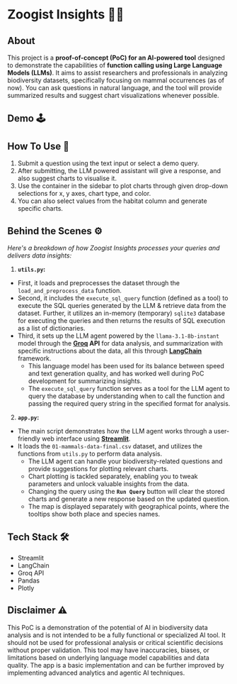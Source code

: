 # Zoogist Insights 🐘🦦

## About

This project is a **proof-of-concept (PoC) for an AI-powered tool** designed to demonstrate the capabilities of **function calling using Large Language Models (LLMs)**. It aims to assist researchers and professionals in analyzing biodiversity datasets, specifically focusing on mammal occurrences (as of now). You can ask questions in natural language, and the tool will provide summarized results and suggest chart visualizations whenever possible.

## Demo 🕹
<!--[![Streamlit App](https://static.streamlit.io/badges/streamlit_badge_black_white.svg)](https://zoogist-insights.streamlit.app/)-->

## How To Use 👀
1. Submit a question using the text input or select a demo query.
2. After submitting, the LLM powered assistant will give a response, and also suggest charts to visualise it.
3. Use the container in the sidebar to plot charts through given drop-down selections for x, y axes, chart type, and color.
4. You can also select values from the habitat column and generate specific charts. 


## Behind the Scenes ⚙

*Here's a breakdown of how Zoogist Insights processes your queries and delivers data insights:*

1.   **`utils.py`:**
- First, it loads and preprocesses the dataset through the `load_and_preprocess_data` function.
- Second, it includes the `execute_sql_query` function (defined as a tool) to execute the SQL queries generated by the LLM & retrieve data from the dataset. Further, it utilizes an in-memory (temporary) `sqlite3` database for executing the queries and then returns the results of SQL execution as a list of dictionaries.
- Third, it sets up the LLM agent powered by the `llama-3.1-8b-instant` model through the **[Groq](https://groq.com/) API** for data analysis, and summarization with specific instructions about the data, all this through **[LangChain](https://python.langchain.com/docs/introduction/)** framework.
  - This language model has been used for its balance between speed and text generation quality, and has worked well during PoC development for summarizing insights.
  - The `execute_sql_query` function serves as a tool for the LLM agent to query the database by understanding when to call the function and passing the required query string in the specified format for analysis.

2.    **`app.py`:**
- The main script demonstrates how the LLM agent works through a user-friendly web interface using **[Streamlit](https://streamlit.io/)**.
- It loads the `01-mammals-data-final.csv` dataset, and utilizes the functions from `utils.py` to perform data analysis.
  - The LLM agent can handle your biodiversity-related questions and provide suggestions for plotting relevant charts.
  - Chart plotting is tackled separately, enabling you to tweak parameters and unlock valuable insights from the data.
  - Changing the query using the **`Run Query`** button will clear the stored charts and generate a new response based on the updated question.
  - The map is displayed separately with geographical points, where the tooltips show both place and species names.


## Tech Stack 🛠

-   Streamlit
-   LangChain
-   Groq API
-   Pandas
-   Plotly

## Disclaimer ⚠

This PoC is a demonstration of the potential of AI in biodiversity data analysis and is not intended to be a fully functional or specialized AI tool. It should not be used for professional analysis or critical scientific decisions without proper validation. This tool may have inaccuracies, biases, or limitations based on underlying language model capabilities and data quality. The app is a basic implementation and can be further improved by implementing advanced analytics and agentic AI techniques.


<!--## Problem
Professionals in the biodiversity domain, both globally and in India, frequently encounter challenges when dealing with complex and large datasets related to species occurrences. These datasets often require:

-   **Specialized Skills:** Data analysis often demands advanced technical expertise, hindering accessibility for researchers without a strong background in programming or data science.
-   **Time-Consuming Processes:** Manual data exploration, filtering, and visualization can be tedious and time-intensive, slowing down research progress.
-   **Fragmented Tools:** Existing tools and solutions are often half-baked or scattered across different platforms, making it difficult to manage data analysis in a unified way.
-   **Lack of Natural Language Interaction:** Most existing tools rely on structured queries or GUIs, making it difficult to quickly explore data through intuitive natural language questions.

This leads to a common problem of the professionals and domain experts spending a lot of time extracting insights from data, instead of focusing on data collection & analysis itself, and there is a need for user-friendly and intelligent data analysis workflow.


## Solution 💡
Our MVP demonstrates how AI (both GenAI and Agentic AI) can address the above challenges by:

-   **Natural Language Processing:** The ability to ask questions using natural language, allowing intuitive interaction and access to complex datasets.
-   **Automated Data Analysis:** Leveraging large language models (LLMs) to generate SQL queries, perform basic analysis tasks like summarization and aggregation, reducing manual analysis efforts.
-   **Interactive Visualizations:** A user-friendly way for professionals to display the data in different types of charts and maps based on the insights generated by the AI assistant.-->


<!-- `utils.py` First-Draft Prompt:
"   1. Analyze the user's question carefully. If the question requires fetching data from `mammals_df` (e.g., filtering, selecting columns, doing calculations), generate an appropriate SQL query and call the `execute_sql_query` function to retrieve the data.\n"
"   2. The SQL query must start with `SELECT` and `FROM` keywords followed by the required column names. Use `WHERE` to filter the data based on specific conditions if needed.\n"
"   3. The SQL queries are case-insensitive and must only use column names mentioned above.\n"
"   4. The `execute_sql_query` function will return a dictionary with the `sql_query_result` (list of dictionaries) and a `message`.\n"
"   5. If `sql_query_result` is `None`, return the `message` as the final answer. Do not create any other summaries or charts if `sql_query_result` is `None`.\n"
"   6. If `sql_query_result` is not `None`, then based on the user's query and the data, decide what kind of visualization (chart type) would be suitable. The possible chart types are 'bar_chart', 'pie_chart', 'line_chart', 'scatter_plot'. You should also provide necessary columns for the x and y axes, and group by clause if needed.\n"
"   7. Return a JSON object with a 'visualization' key containing the chart type, x axis, y axis, group by column name (if applicable), as a python dictionary, after getting SQL results from `execute_sql_query` tool. Ensure the returned value is a valid python dictionary before generating any summary.\n"
"   8. Summarize the data and visualization insights based on the SQL result and generated chart type. Do not return the actual `sql_query_result` to the user. Instead, provide a high-level, easy to understand summary based on the user query.\n"
"   9. If the user question can be answered without querying the `mammals_df`, answer directly without using the `execute_sql_query` function. Do not return empty JSON object if no SQL query is required.\n"
"   10. To extract the year from the 'date' column, use the SQL function `strftime('%Y', date)` in your query, when the user specifically asks for anything related to observation year. Use date column only if specifically asked for.\n"-->
